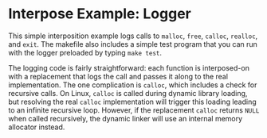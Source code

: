 # Interpose Example: Logger
This simple interposition example logs calls to `malloc`, `free`, `calloc`, `realloc`, and `exit`. The makefile also includes a simple test program that you can run with the logger preloaded by typing `make test`.

The logging code is fairly straightforward: each function is interposed-on with a replacement that logs the call and passes it along to the real implementation. The one complication is `calloc`, which includes a check for recursive calls. On Linux, `calloc` is called during dynamic library loading, but resolving the real `calloc` implementation will trigger this loading leading to an infinite recursive loop. However, if the replacement `calloc` returns `NULL` when called recursively, the dynamic linker will use an internal memory allocator instead.
